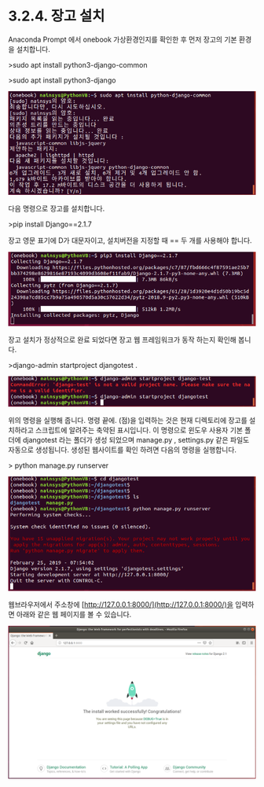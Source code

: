 # 3.2.4. 장고 설치

Anaconda Prompt 에서 onebook 가상환경인지를 확인한 후 먼저 장고의 기본 환경을 설치합니다.

\>sudo apt install python3-django-common

\>sudo apt install python3-django

![](../../.gitbook/assets/2240.png)

다음 명령으로 장고를 설치합니다.

\>pip install Django==2.1.7

장고 영문 표기에 D가 대문자이고, 설치버전을 지정할 때 == 두 개를 사용해야 합니다.

![](../../.gitbook/assets/2241.png)

장고 설치가 정상적으로 완료 되었다면 장고 웹 프레임워크가 동작 하는지 확인해 봅니다.

\>django-admin startproject djangotest .

![](../../.gitbook/assets/2242.png)

위의 명령을 실행해 줍니다. 명령 끝에. (점)을 입력하는 것은 현재 디렉토리에 장고를 설치하라고 스크립트에 알려주는 축약된 표시입니다. 이 명령으로 윈도우 사용자 기본 폴더에 djangotest 라는 폴더가 생성 되었으며 manage.py , settings.py 같은 파일도 자동으로 생성됩니다. 생성된 웹사이트를 확인 하려면 다음의 명령을 실행합니다.

\> python manage.py runserver

![](../../.gitbook/assets/2243.png)

웹브라우저에서 주소창에 [http://127.0.0.1:8000/](http://127.0.0.1:8000/)을 입력하면 아래와 같은 웹 페이지를 볼 수 있습니다.

![](../../.gitbook/assets/2244.png)
